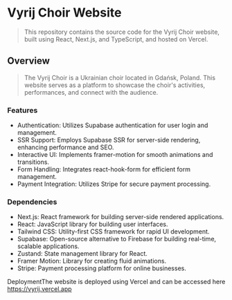 # Vyrij Choir Website

> This repository contains the source code for the Vyrij Choir website, built using React, Next.js, and TypeScript, and hosted on Vercel.

## Overview
> The Vyrij Choir is a Ukrainian choir located in Gdańsk, Poland. This website serves as a platform to showcase the choir's activities, performances, and connect with the audience.
### Features
- Authentication: Utilizes Supabase authentication for user login and management.
- SSR Support: Employs Supabase SSR for server-side rendering, enhancing performance and SEO.
- Interactive UI: Implements framer-motion for smooth animations and transitions.
- Form Handling: Integrates react-hook-form for efficient form management.
- Payment Integration: Utilizes Stripe for secure payment processing.

### Dependencies
- Next.js: React framework for building server-side rendered applications.
- React: JavaScript library for building user interfaces.
- Tailwind CSS: Utility-first CSS framework for rapid UI development.
- Supabase: Open-source alternative to Firebase for building real-time, scalable applications.
- Zustand: State management library for React.
- Framer Motion: Library for creating fluid animations.
- Stripe: Payment processing platform for online businesses.


DeploymentThe website is deployed using Vercel and can be accessed here https://vyrij.vercel.app